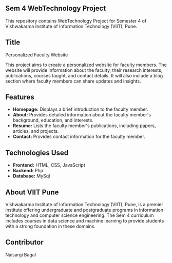 ## Sem 4 WebTechnology Project

This repository contains WebTechnology Project for Semester 4 of Vishwakarma Institute of Information Technology (VIIT), Pune. 

## Title

Personalized Faculty Website

This project aims to create a personalized website for faculty members. The website will provide information about the faculty, their research interests, publications, courses taught, and contact details. It will also include a blog section where faculty members can share updates and insights.

## Features

- **Homepage:** Displays a brief introduction to the faculty member.
- **About:** Provides detailed information about the faculty member's background, education, and interests.
- **Resume:** Lists the faculty member's publications, including papers, articles, and projects.
- **Contact:** Provides contact information for the faculty member.

## Technologies Used

- **Frontend:** HTML, CSS, JavaScript
- **Backend:** Php
- **Database:** MySql

## About VIIT Pune

Vishwakarma Institute of Information Technology (VIIT), Pune, is a premier institute offering undergraduate and postgraduate programs in information technology and computer science engineering. The Sem 4 curriculum includes courses in data science and machine learning to provide students with a strong foundation in these domains.

## Contributor
Naisargi Bagal
